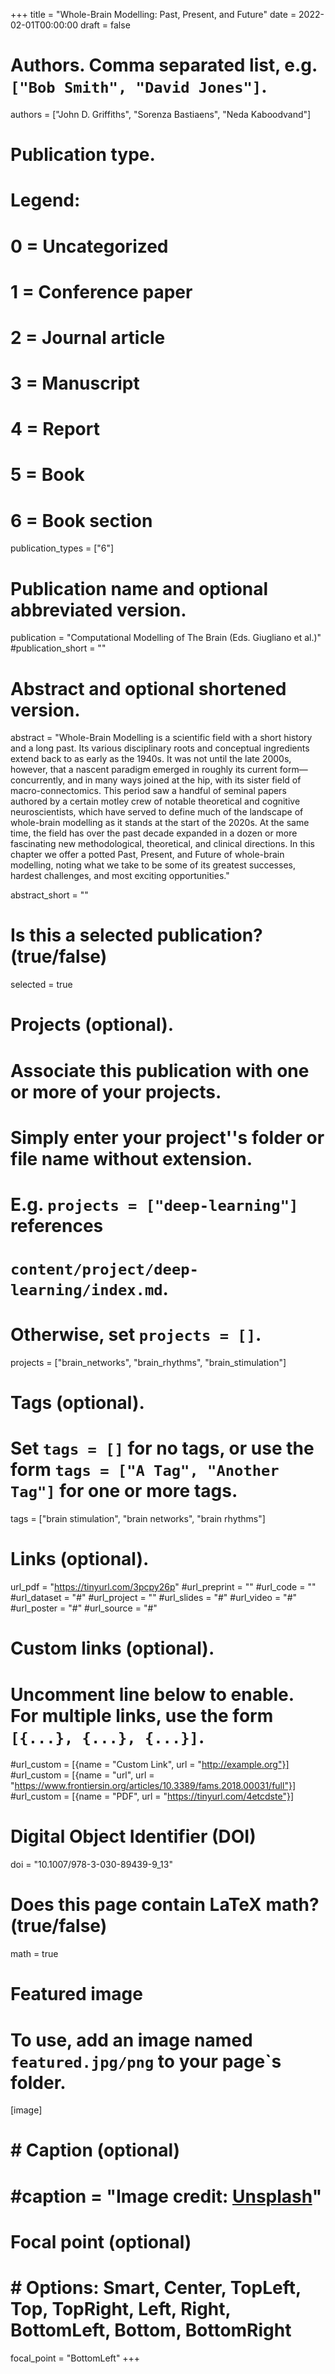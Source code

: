 +++
title = "Whole-Brain Modelling: Past, Present, and Future"
date = 2022-02-01T00:00:00
draft = false

# Authors. Comma separated list, e.g. `["Bob Smith", "David Jones"]`.
authors = ["John D. Griffiths", "Sorenza Bastiaens", "Neda Kaboodvand"]

# Publication type.
# Legend:
# 0 = Uncategorized
# 1 = Conference paper
# 2 = Journal article
# 3 = Manuscript
# 4 = Report
# 5 = Book
# 6 = Book section
publication_types = ["6"]

# Publication name and optional abbreviated version.
publication = "Computational Modelling of The Brain (Eds. Giugliano et al.)"
#publication_short = ""

# Abstract and optional shortened version.
abstract = "Whole-Brain Modelling is a scientific field with a short history and a long past. Its various disciplinary roots and conceptual ingredients extend back to as early as the 1940s. It was not until the late 2000s, however, that a nascent paradigm emerged in roughly its current form—concurrently, and in many ways joined at the hip, with its sister field of macro-connectomics. This period saw a handful of seminal papers authored by a certain motley crew of notable theoretical and cognitive neuroscientists, which have served to define much of the landscape of whole-brain modelling as it stands at the start of the 2020s. At the same time, the field has over the past decade expanded in a dozen or more fascinating new methodological, theoretical, and clinical directions. In this chapter we offer a potted Past, Present, and Future of whole-brain modelling, noting what we take to be some of its greatest successes, hardest challenges, and most exciting opportunities."

abstract_short = ""

# Is this a selected publication? (true/false)
selected = true

# Projects (optional).
#   Associate this publication with one or more of your projects.
#   Simply enter your project''s folder or file name without extension.
#   E.g. `projects = ["deep-learning"]` references 
#   `content/project/deep-learning/index.md`.
#   Otherwise, set `projects = []`.
projects = ["brain_networks", "brain_rhythms", "brain_stimulation"]

# Tags (optional).
#   Set `tags = []` for no tags, or use the form `tags = ["A Tag", "Another Tag"]` for one or more tags.
tags = ["brain stimulation", "brain networks", "brain rhythms"]

# Links (optional).
url_pdf = "https://tinyurl.com/3pcpy26p"
#url_preprint = ""
#url_code = ""
#url_dataset = "#"
#url_project = ""
#url_slides = "#"
#url_video = "#"
#url_poster = "#"
#url_source = "#"



# Custom links (optional).
#   Uncomment line below to enable. For multiple links, use the form `[{...}, {...}, {...}]`.
#url_custom = [{name = "Custom Link", url = "http://example.org"}]
#url_custom = [{name = "url", url = "https://www.frontiersin.org/articles/10.3389/fams.2018.00031/full"}]
#url_custom = [{name = "PDF", url = "https://tinyurl.com/4etcdste"}]

# Digital Object Identifier (DOI)
doi = "10.1007/978-3-030-89439-9_13"

# Does this page contain LaTeX math? (true/false)
math = true

# Featured image
# To use, add an image named `featured.jpg/png` to your page`s folder. 
[image]
#  # Caption (optional)
#  #caption = "Image credit: [**Unsplash**](https://unsplash.com/photos/pLCdAaMFLTE)"
#  Focal point (optional)
#  # Options: Smart, Center, TopLeft, Top, TopRight, Left, Right, BottomLeft, Bottom, BottomRight
  focal_point = "BottomLeft"
+++
